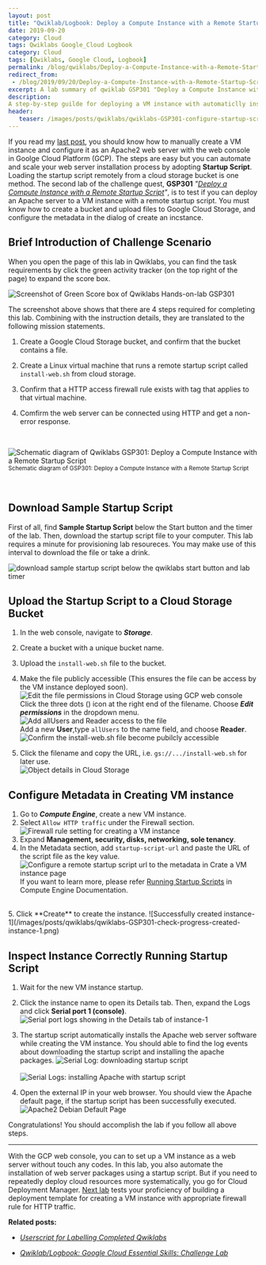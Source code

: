 ```yaml
---
layout: post
title: "Qwiklab/Logbook: Deploy a Compute Instance with a Remote Startup Script"
date: 2019-09-20
category: Cloud
tags: Qwiklabs Google_Cloud Logbook
category: Cloud
tags: [Qwiklabs, Google Cloud, Logbook]
permalink: /blog/qwiklabs/Deploy-a-Compute-Instance-with-a-Remote-Startup-Script
redirect_from:
 - /blog/2019/09/20/Deploy-a-Compute-Instance-with-a-Remote-Startup-Script
excerpt: A lab summary of qwiklab GSP301 "Deploy a Compute Instance with a Remote Startup Script" | 1. Download Sample Startup Script | 2. Upload the Startup Script to a Cloud Storage Bucket | 3. Configure Metadata in Creating VM instance | 4. Inspect Instance Correctly Running Startup Script
description:
A step-by-step guilde for deploying a VM instance with automaticlly installing Apache web server package by using a Remote Startup Script on Google Cloud Platform.
header: 
   teaser: /images/posts/qwiklabs/qwiklabs-GSP301-configure-startup-script-url-to-metadata.png
---
```


If you read my [last post](/blog/qwiklabs/Google-Cloud-Essential-Skills-Challenge-Lab), you should know how to manually create a VM instance and configure it as an Apache2 web server with the web console in Goolge Cloud Platform (GCP). The steps are easy but you can automate and scale your web server installation process by adopting **Startup Script**. Loading the startup script remotely from a cloud storage bucket is one method. The second lab of the challenge quest, **GSP301** _"[Deploy a Compute Instance with a Remote Startup Script](https://www.qwiklabs.com/focuses/1735?parent=catalog)"_, is to test if you can deploy an Apache server to a VM instance with a remote startup script. You must know how to create a bucket and upload files to Google Cloud Storage, and configure the metadata in the dialog of create an incstance.

## Brief Introduction of Challenge Scenario

When you open the page of this lab in Qwiklabs, you can find the task requirements by click the green activity tracker (on the top right of the page) to expand the score box.

![Screenshot of Green Score box of Qwiklabs Hands-on-lab GSP301](/images/posts/qwiklabs/score_box_of_qwiklabs_GSP301.png)


The screenshot above shows that there are 4 steps required for completing this lab. Combining with the instruction details, they are translated to the following mission statements.

1. Create a Google Cloud Storage bucket, and confirm that the bucket contains a file.

2. Create a Linux virtual machine that runs a remote startup script called `install-web.sh`  from cloud storage.

3. Confirm that a HTTP access firewall rule exists with tag that applies to that virtual machine.

4. Comfirm the web server can be connected using HTTP and get a non-error response.

<br>

![Schematic diagram of Qwiklabs GSP301: Deploy a Compute Instance with a Remote Startup Script](/images/posts/qwiklabs/qwiklab-GSP301-schematic.png)<br><small class="img-caption">Schematic diagram of GSP301: Deploy a Compute Instance with a Remote Startup Script</small>

<br>

## Download Sample Startup Script

First of all, find **Sample Startup Script** below the Start button and the timer of the lab. Then, download the startup script file to your computer. This lab requires a minute for provisioning lab resoureces. You may make use of this interval to download the file or take a drink.

![download sample startup script below the qwiklabs start button and lab timer](/images/posts/qwiklabs/qwiklabs-GSP301-download-startup-script-file.png)

## Upload the Startup Script to a Cloud Storage Bucket

1. In the web console, navigate to **_Storage_**.
2. Create a bucket with a unique bucket name.
3. Upload the `install-web.sh` file to the bucket.
4. Make the file publicly accessible (This ensures the file can be access by the VM instance deployed soon).
 <br>![Edit the file permissions in Cloud Storage using GCP web console](/images/posts/qwiklabs/qwiklabs-GSP301-edit-file-permission-in-GCP-storage-bucket.png)<br>
 Click the three dots (<i class='fas fa-ellipsis-v'></i>) icon at the right end of the filename. Choose **_Edit permissions_** in the dropdown menu.<br>
![Add allUsers and Reader access to the file](/images/posts/qwiklabs/qwiklabs-GSP301-add-allusers-read-permission-to-install-web-sh.png)<br>
Add a new **User**,type `allUsers` to the name field, and choose **Reader**.<br>
![Confirm the install-web.sh file become pubilcly accessible](/images/posts/qwiklabs/qwiklabs-GSP301-make-install-web-sh-publicly-accessible.png)<br>

5. Click the filename and copy the URL, i.e. `gs://.../install-web.sh` for later use.<br>![Object details in Cloud Storage](/images/posts/qwiklabs/qwiklabs-GSP301-obtain-gs-url-startup-script-file.png)

## Configure Metadata in Creating VM instance

1. Go to **_Compute Engine_**, create a new VM instance.
2. Select `Allow HTTP traffic` under the Firewall section.
![Firewall rule setting for creating a VM instance](/images/posts/qwiklabs/qwiklabs-GSP101-step2-allow-HTTP-traffic-in-firewall-setting.png)
3. Expand **Management, security, disks, networking, sole tenancy**.
4. In the Metadata section, add `startup-script-url` and paste the URL of the script file as the key value.
![Configure a remote startup script url to the metadata in Crate a VM instance page](/images/posts/qwiklabs/qwiklabs-GSP301-configure-startup-script-url-to-metadata.png)
If you want to learn more, please refer [Running Startup Scripts](https://cloud.google.com/compute/docs/startupscript) in Compute Engine Documentation.
<br>
5. Click **Create** to create the instance.
![Successfully created instance-1](/images/posts/qwiklabs/qwiklabs-GSP301-check-progress-created-instance-1.png)

## Inspect Instance Correctly Running Startup Script

1. Wait for the new VM instance startup.
2. Click the instance name to open its Details tab. Then, expand the Logs and click **Serial port 1 (console)**.
![Serial port logs showing in the Details tab of instance-1](/images/posts/qwiklabs/qwiklabs-GSP301-view-serial-port-of-created-vm-instance.png)
3. The startup script automatically installs the Apache web server software while creating the VM instance. You should able to find the log events about downloading the startup script and installing the apache packages.
![Serial Log: downloading startup script](/images/posts/qwiklabs/qwiklabs-GSP301-logs-of-serial-port-1.png)<br><br>
![Serial Logs: installing Apache with startup script](/images/posts/qwiklabs/qwiklabs-GSP301-apache-installation-in-logs-of-serial-port-1.png)

4. Open the external IP in your web browser. You should view the Apache default page, if the startup script has been successfully executed.
![Apache2 Debian Default Page](/images/posts/qwiklabs/qwiklabs-GSP101-step3-configure-apache2-web-server-in-VM-instance.png)

Congratulations! You should accomplish the lab if you follow all above steps.

* * *

With the GCP web console, you can to set up a VM instance as a web server without touch any codes. In this lab, you also automate the installation of web server packages using a startup script. But if you need to repeatedly deploy cloud resources more systematically, you go for Cloud Deployment Manager. [Next lab](/blog/qwiklabs/Configure-a-Firewall-and-a-Startup-Script-with-Deployment-Manager) tests your proficiency of building a deployment template for creating a VM instance with appropriate firewall rule for HTTP traffic.

**Related posts:**

- _[Userscript for Labelling Completed Qwiklabs](/blog/qwiklabs/Google-Cloud-Essential-Skills-Challenge-Lab)_

- _[Qwiklab/Logbook: Google Cloud Essential Skills: Challenge Lab](/blog/qwiklabs/Google-Cloud-Essential-Skills-Challenge-Lab)_